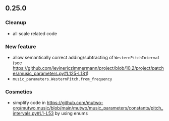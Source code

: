 ## 0.25.0

### Cleanup
- all scale related code

### New feature
- allow semantically correct adding/subtracting of `WesternPitchInterval` (see https://github.com/levinericzimmermann/project/blob/10.2/project/patches/music_parameters.py#L125-L181)
- `music_parameters.WesternPitch.from_frequency`

### Cosmetics
- simplify code in https://github.com/mutwo-org/mutwo.music/blob/main/mutwo/music_parameters/constants/pitch_intervals.py#L1-L53 by using enums
